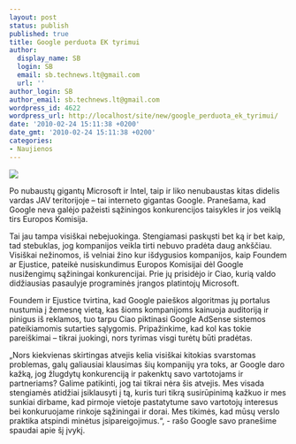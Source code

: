 ```yaml
---
layout: post
status: publish
published: true
title: Google perduota EK tyrimui
author:
  display_name: SB
  login: SB
  email: sb.technews.lt@gmail.com
  url: ''
author_login: SB
author_email: sb.technews.lt@gmail.com
wordpress_id: 4622
wordpress_url: http://localhost/site/new/google_perduota_ek_tyrimui/
date: '2010-02-24 15:11:38 +0200'
date_gmt: '2010-02-24 15:11:38 +0200'
categories:
- Naujienos
---
```

<div class="imgright"><img src="http://t3.gstatic.com/images?q=tbn:dK2jH5bxiArISM:http://mintys.org/wp-content/uploads/2009/07/google-256x256.png"  /></div>
<p>Po nubaustų gigantų Microsoft ir Intel, taip ir liko nenubaustas kitas didelis vardas JAV teritorijoje – tai interneto gigantas Google. Pranešama, kad Google neva galėjo pažeisti sąžiningos konkurencijos taisykles ir jos veiklą tirs Europos Komisija.</p>
<p>Tai jau tampa visiškai nebejuokinga. Stengiamasi paskųsti bet ką ir bet kaip, tad stebuklas, jog kompanijos veikla tirti nebuvo pradėta daug ankščiau. Visiškai nežinomos, iš velniai žino kur išdygusios kompanijos, kaip Foundem ar Ejustice, pateikė nusiskundimus Europos Komisijai dėl Google nusižengimų sąžiningai konkurencijai. Prie jų prisidėjo ir Ciao, kurią valdo didžiausias pasaulyje programinės įrangos platintojų Microsoft.</p>
<p>Foundem ir Ejustice tvirtina, kad Google paieškos algoritmas jų portalus nustumia į žemesnę vietą, kas šioms kompanijoms kainuoja auditoriją ir pinigus iš reklamos, tuo tarpu Ciao piktinasi Google AdSense sistemos pateikiamomis sutarties sąlygomis. Pripažinkime, kad kol kas tokie pareiškimai – tikrai juokingi, nors tyrimas visgi turėtų būti pradėtas.</p>
<p>„Nors kiekvienas skirtingas atvejis kelia visiškai kitokias svarstomas problemas, galų galiausiai klausimas šių kompanijų yra toks, ar Google daro kažką, jog žlugdytų konkurenciją ir pakenktų savo vartotojams ir partneriams? Galime patikinti, jog tai tikrai nėra šis atvejis. Mes visada stengiamės atidžiai įsiklausyti į tą, kuris turi tikrą susirūpinimą kažkuo ir mes sunkiai dirbame, kad pirmoje vietoje pastatytume savo vartotojų interesus bei konkuruojame rinkoje sąžiningai ir dorai. Mes tikimės, kad mūsų verslo praktika atspindi minėtus įsipareigojimus.“, - rašo Google savo pranešime spaudai apie šį įvykį.<br /></p>
